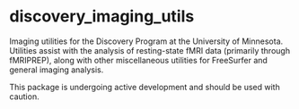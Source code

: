 # discovery_imaging_utils
Imaging utilities for the Discovery Program at the University of Minnesota. Utilities assist with the analysis of resting-state fMRI data (primarily through fMRIPREP), along with other miscellaneous utilities for FreeSurfer and general imaging analysis.

This package is undergoing active development and should be used with caution.
